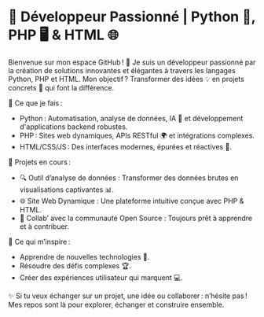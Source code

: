 # 🌟 Développeur Passionné | Python 🐍, PHP 🖥️ & HTML 🌐

Bienvenue sur mon espace GitHub ! 🚀 Je suis un développeur passionné par la création de solutions innovantes et élégantes à travers les langages Python, PHP et HTML. Mon objectif ? Transformer des idées 💡 en projets concrets 🎯 qui font la différence.

🔧 Ce que je fais :
- Python : Automatisation, analyse de données, IA 🤖 et développement d'applications backend robustes.
- PHP : Sites web dynamiques, APIs RESTful 🌍 et intégrations complexes.
- HTML/CSS/JS : Des interfaces modernes, épurées et réactives 🎨.

💼 Projets en cours :
- 🔍 Outil d’analyse de données : Transformer des données brutes en visualisations captivantes 📊.
- 🌐 Site Web Dynamique : Une plateforme intuitive conçue avec PHP & HTML.
- 🤝 Collab’ avec la communauté Open Source : Toujours prêt à apprendre et à contribuer.

🌱 Ce qui m’inspire :
- Apprendre de nouvelles technologies 🧠.
- Résoudre des défis complexes 🏆.
- Créer des expériences utilisateur qui marquent 💻.

✨ Si tu veux échanger sur un projet, une idée ou collaborer : n’hésite pas ! Mes repos sont là pour explorer, échanger et construire ensemble.
